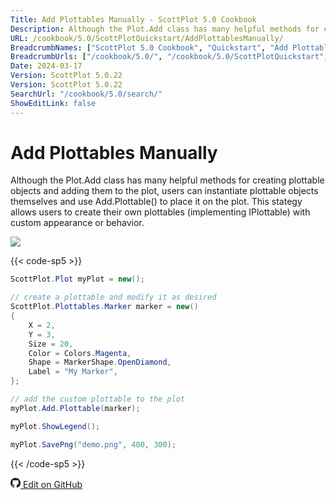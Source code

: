 ```yaml
---
Title: Add Plottables Manually - ScottPlot 5.0 Cookbook
Description: Although the Plot.Add class has many helpful methods for creating plottable objects and adding them to the plot, users can instantiate plottable objects themselves and use Add.Plottable() to place it on the plot. This stategy allows users to create their own plottables (implementing IPlottable) with custom appearance or behavior.
URL: /cookbook/5.0/ScottPlotQuickstart/AddPlottablesManually/
BreadcrumbNames: ["ScottPlot 5.0 Cookbook", "Quickstart", "Add Plottables Manually"]
BreadcrumbUrls: ["/cookbook/5.0/", "/cookbook/5.0/ScottPlotQuickstart", "/cookbook/5.0/ScottPlotQuickstart/AddPlottablesManually"]
Date: 2024-03-17
Version: ScottPlot 5.0.22
Version: ScottPlot 5.0.22
SearchUrl: "/cookbook/5.0/search/"
ShowEditLink: false
---
```


# Add Plottables Manually


Although the Plot.Add class has many helpful methods for creating plottable objects and adding them to the plot, users can instantiate plottable objects themselves and use Add.Plottable() to place it on the plot. This stategy allows users to create their own plottables (implementing IPlottable) with custom appearance or behavior.

[![](/cookbook/5.0/images/AddPlottablesManually.png?240316205800)](/cookbook/5.0/images/AddPlottablesManually.png?240316205800)

{{< code-sp5 >}}

```cs
ScottPlot.Plot myPlot = new();

// create a plottable and modify it as desired
ScottPlot.Plottables.Marker marker = new()
{
    X = 2,
    Y = 3,
    Size = 20,
    Color = Colors.Magenta,
    Shape = MarkerShape.OpenDiamond,
    Label = "My Marker",
};

// add the custom plottable to the plot
myPlot.Add.Plottable(marker);

myPlot.ShowLegend();

myPlot.SavePng("demo.png", 400, 300);

```

{{< /code-sp5 >}}

<a href='https://github.com/ScottPlot/ScottPlot/blob/main/src/ScottPlot5/ScottPlot5%20Cookbook/Recipes/Introduction/Quickstart.cs'><svg xmlns="http://www.w3.org/2000/svg" width="16" height="16" fill="currentColor" class="mb-1 bi bi-github" viewBox="0 0 16 16">
  <path d="M8 0C3.58 0 0 3.58 0 8c0 3.54 2.29 6.53 5.47 7.59.4.07.55-.17.55-.38 0-.19-.01-.82-.01-1.49-2.01.37-2.53-.49-2.69-.94-.09-.23-.48-.94-.82-1.13-.28-.15-.68-.52-.01-.53.63-.01 1.08.58 1.23.82.72 1.21 1.87.87 2.33.66.07-.52.28-.87.51-1.07-1.78-.2-3.64-.89-3.64-3.95 0-.87.31-1.59.82-2.15-.08-.2-.36-1.02.08-2.12 0 0 .67-.21 2.2.82.64-.18 1.32-.27 2-.27s1.36.09 2 .27c1.53-1.04 2.2-.82 2.2-.82.44 1.1.16 1.92.08 2.12.51.56.82 1.27.82 2.15 0 3.07-1.87 3.75-3.65 3.95.29.25.54.73.54 1.48 0 1.07-.01 1.93-.01 2.2 0 .21.15.46.55.38A8.01 8.01 0 0 0 16 8c0-4.42-3.58-8-8-8"/>
</svg> Edit on GitHub</a>

